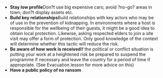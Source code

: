 [Title]: # (Reduce promoting factors)
[Difficulty]: # (Beginner)
[Order]: # (9)

*   **Stay low profile**Don?t use big expensive cars; avoid ?no-go? areas in town; don?t display assets etc.
*   **Build key relationships**Build relationships with key actors who may be of use in the prevention of kidnapping. In environments where a host is responsible for the wellbeing of their guests, it might be a good idea to obtain local protection. Likewise, asking respected elders to join a site visit may offer a form of protection. Only good knowledge of the context will determine whether this tactic will reduce the risk.
*   **Be aware of how work is received**If the political or conflict situation is putting your work at a heightened risk be prepared to suspend the programme if necessary and leave the country for a period of time if appropriate. (See Evacuation lesson for more advice on this)
*   **Have a public policy of no ransom**